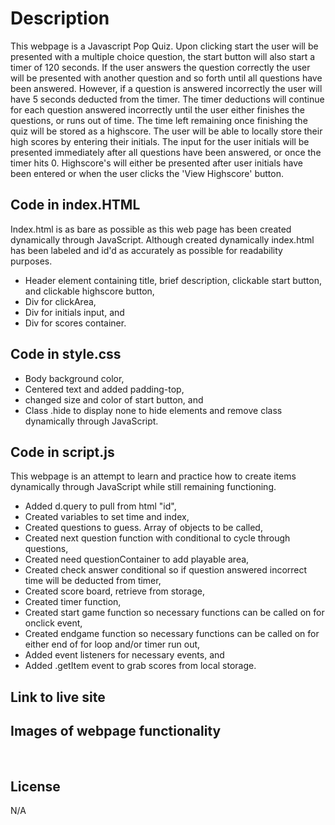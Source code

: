 # Description

<p> This webpage is a Javascript Pop Quiz. Upon clicking start the user will be presented with a multiple choice question, the start button will also start a timer of 120 seconds. If the user answers the question correctly the user will be presented with another question and so forth until all questions have been answered. However, if a question is answered incorrectly the user will have 5 seconds deducted from the timer. The timer deductions will continue for each question answered incorrectly until the user either finishes the questions, or runs out of time. The time left remaining once finishing the quiz will be stored as a highscore. The user will be able to locally store their high scores by entering their initials. The input for the user initials will be presented immediately after all questions have been answered, or once the timer hits 0. Highscore's will either be presented after user initials have been entered or when the user clicks the 'View Highscore' button.</p>

## Code in index.HTML

<p> Index.html is as bare as possible as this web page has been created dynamically through JavaScript. Although created dynamically index.html has been labeled and id'd as accurately as possible for readability purposes.</p>
<ul>
<li>Header element containing title, brief description, clickable start button, and clickable highscore button,</li>
<li>Div for clickArea,</li>
<li>Div for initials input, and</li>
<li>Div for scores container.</li>
</ul>

## Code in style.css

<ul>
<li>Body background color,</li>
<li>Centered text and added padding-top,</li>
<li>changed size and color of start button, and</li>
<li>Class .hide to display none to hide elements and remove class dynamically through JavaScript.</li>
</ul>

## Code in script.js

<p>This webpage is an attempt to learn and practice how to create items dynamically through JavaScript while still remaining functioning.</p>
<ul>
<li>Added d.query to pull from html "id",</li>
<li>Created variables to set time and index,</li>
<li>Created questions to guess. Array of objects to be called,</li>
<li>Created next question function with conditional to cycle through questions,</li>
<li>Created need questionContainer to add playable area,</li>
<li>Created check answer conditional so if question answered incorrect time will be deducted from timer,</li>
<li>Created score board, retrieve from storage,</li>
<li>Created timer function,</li>
<li>Created start game function so necessary functions can be called on for onclick event,</li>
<li>Created endgame function so necessary functions can be called on for either end of for loop and/or timer run out,</li>
<li>Added event listeners for necessary events, and</li>
<li>Added .getItem event to grab scores from local storage.</li>
</ul>

## Link to live site

## Images of webpage functionality

<img src="" alt="">
<img src="" alt="">
<img src="" alt="">
<img src="" alt="">
<img src="" alt="">

## License

N/A
